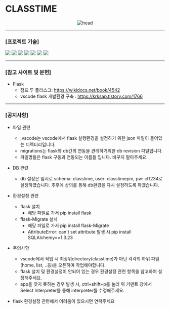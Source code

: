 <h1>CLASSTIME</h1>

<div align="center"><img src="https://capsule-render.vercel.app/api?type=soft&color=auto&height=150&section=header&text=ClassTime&fontSize=70&animation=twinkling" alt="head"/></div>

<hr/>

<div>
    <h3>[프로젝트 기술]</h3>
    <img src="https://img.shields.io/badge/HTML-E34F26?style=flat-square&logo=HTML5&logoColor=white"/>
    <img src="https://img.shields.io/badge/CSS-1572B6?style=flat-square&logo=CSS3&logoColor=white"/>
    <img src="https://img.shields.io/badge/JavaScript-F7DF1E?style=flat-square&logo=JavaScript&logoColor=white"/>
    <img src="https://img.shields.io/badge/Flask-000000?style=flat-square&logo=Flask&logoColor=white"/>
    <img src="https://img.shields.io/badge/MySQL-4479A1?style=flat-square&logo=MySQL&logoColor=white"/>
    <img src="https://img.shields.io/badge/Docker-2496ED?style=flat-square&logo=Docker&logoColor=white"/>
    <img src="https://img.shields.io/badge/Azure-0078D4?style=flat-square&logo=MicrosoftAzure&logoColor=white"/>
</div>

<hr/>

<div>
<h3>[참고 사이트 및 문헌]</h3>

- Flask
    - 점프 투 플라스크: https://wikidocs.net/book/4542
    - vscode flask 개발환경 구축 : https://krksap.tistory.com/1766
</div>

<hr/>

<div>
<h3>[공지사항]</h3>

- 파일 관련
    - .vscode는 vscode에서 flask 실행환경을 설정하기 위한 json 파일이 들어있는 디렉터리입니다.
    - migrations는 flask와 db간의 연동을 관리하기위한 db revision 파일입니다.
    - 파일명들은 flask 구동과 연동되는 이름들 입니다. 바꾸지 말아주세요.
- DB 관련
    - db 설정은 임시로 schema: classtime, user: classtimepm, pw: ct1234로 설정하였습니다. 추후에 상의를 통해 db환경을 다시 설정하도록 하겠습니다.

- 환경설정 관련
    - flask 설치
        - 해당 파일로 가서 pip install flask
    - flask-Migrate 설치
        - 해당 파일로 가서 pip install flask-Migrate
        - AttributeError: can't set attribute 발생 시 pip install SQLAlchemy==1.3.23
- 주의사항
    - vscode에서 작업 시 최상위directory(classtime)가 아닌 각각의 하위 파일(home, list, ..등)을 오픈하여 작업해야합니다.
    - flask 설치 및 환경설정이 안되어 있는 경우 환경설정 관련 항목을 참고하여 설정해주세요.
    - app을 찾지 못하는 경우 발생 시, ctrl+shift+p를 눌러 위 커맨트 창에서 Select Interpreter를 통해 interpreter를 수정해주세요.
- flask 환경설정 관련해서 어려움이 있으시면 연락주세요
</div>
